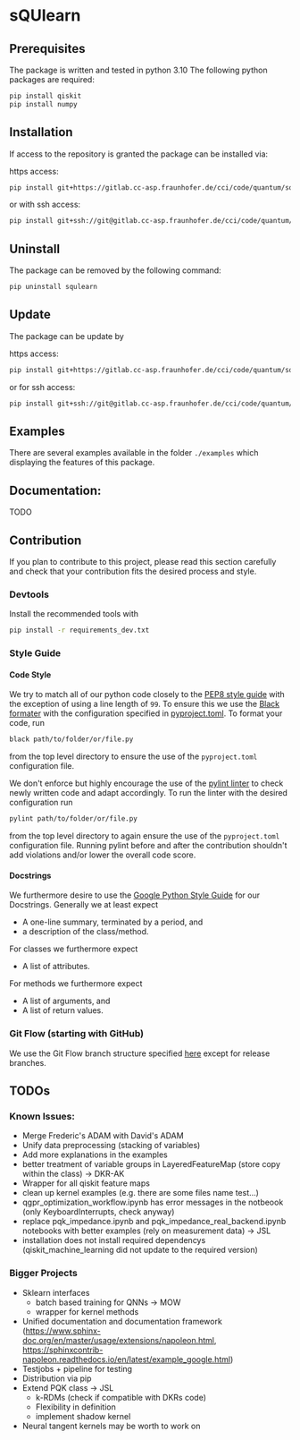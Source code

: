 # sQUlearn

## Prerequisites

The package is written and tested in python 3.10
The following python packages are required:

```bash
pip install qiskit
pip install numpy
```
## Installation

If access to the repository is granted the package can be installed via:

https access:
```bash
pip install git+https://gitlab.cc-asp.fraunhofer.de/cci/code/quantum/squlearn
```

or with ssh access:
```bash
pip install git+ssh://git@gitlab.cc-asp.fraunhofer.de/cci/code/quantum/squlearn.git 
```

## Uninstall

The package can be removed by the following command:

```bash
pip uninstall squlearn
```

## Update

The package can be update by

https access:
```bash
pip install git+https://gitlab.cc-asp.fraunhofer.de/cci/code/quantum/squlearn --upgrade
```
or for ssh access:
```bash
pip install git+ssh://git@gitlab.cc-asp.fraunhofer.de/cci/code/quantum/squlearn.git --upgrade
```

## Examples

There are several examples available in the folder ``./examples`` which displaying the features of this package.

## Documentation:

TODO

## Contribution
If you plan to contribute to this project, please read this section carefully and check that your contribution fits the desired process and style.

### Devtools
Install the recommended tools with
```bash
pip install -r requirements_dev.txt
```

### Style Guide
#### Code Style
We try to match all of our python code closely to the [PEP8 style guide](https://pep8.org/) with the exception of using a line length of `99`. To ensure this we use the [Black formater](https://black.readthedocs.io/en/stable/index.html) with the configuration specified in [pyproject.toml](`pyproject.toml`). To format your code, run
```bash
black path/to/folder/or/file.py
```
from the top level directory to ensure the use of the `pyproject.toml` configuration file.

We don't enforce but highly encourage the use of the [pylint linter](https://docs.pylint.org/) to check newly written code and adapt accordingly. To run the linter with the desired configuration run
```bash
pylint path/to/folder/or/file.py
```
from the top level directory to again ensure the use of the `pyproject.toml` configuration file. Running pylint before and after the contribution shouldn't add violations and/or lower the overall code score.

#### Docstrings
We furthermore desire to use the [Google Python Style Guide](https://google.github.io/styleguide/pyguide.html#38-comments-and-docstrings) for our Docstrings. Generally we at least expect
 - A one-line summary, terminated by a period, and
 - a description of the class/method.

For classes we furthermore expect
 - A list of attributes.

For methods we furthermore expect
 - A list of arguments, and
 - A list of return values.

### Git Flow (starting with GitHub)
We use the Git Flow branch structure specified [here](https://www.atlassian.com/git/tutorials/comparing-workflows/gitflow-workflow) except for release branches.

## TODOs

### Known Issues:
- Merge Frederic's ADAM with David's ADAM
- Unify data preprocessing (stacking of variables)
- Add more explanations in the examples
- better treatment of variable groups in LayeredFeatureMap (store copy within the class) -> DKR-AK
- Wrapper for all qiskit feature maps
- clean up kernel examples (e.g. there are some files name test...)
- qgpr_optimization_workflow.ipynb has error messages in the notbeook (only KeyboardInterrupts, check anyway)
- replace pqk_impedance.ipynb and pqk_impedance_real_backend.ipynb notebooks with better examples (rely on measurement data) -> JSL
- installation does not install required dependencys (qiskit_machine_learning did not update to the required version)

### Bigger Projects
- Sklearn interfaces
    - batch based training for QNNs -> MOW
    - wrapper for kernel methods
- Unified documentation and documentation framework (https://www.sphinx-doc.org/en/master/usage/extensions/napoleon.html, https://sphinxcontrib-napoleon.readthedocs.io/en/latest/example_google.html)
- Testjobs + pipeline for testing
- Distribution via pip
- Extend PQK class -> JSL
    - k-RDMs (check if compatible with DKRs code)
    - Flexibility in definition
    - implement shadow kernel
- Neural tangent kernels may be worth to work on
